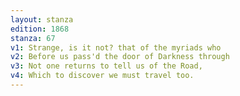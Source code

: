 ```yaml
---
layout: stanza
edition: 1868
stanza: 67
v1: Strange, is it not? that of the myriads who
v2: Before us pass'd the door of Darkness through
v3: Not one returns to tell us of the Road,
v4: Which to discover we must travel too.
---
```

